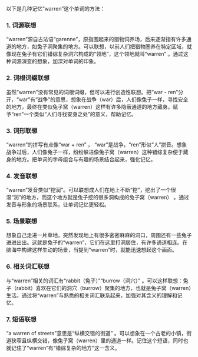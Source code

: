以下是几种记忆“warren”这个单词的方法：

### 1. 词源联想
“warren”源自古法语“garenne”，原指围起来的猎物饲养场，后来逐渐指有许多通道的地方，如兔子洞聚集的地方。可以联想，以前人们把猎物圈养在特定区域，就像现在兔子有它们错综复杂洞穴构成的“领地”，这个领地就叫“warren” 。通过这种词源演变的想象，加深对单词的印象。

### 2. 词根词缀联想
虽然“warren”没有常见的词根词缀，但可以进行创造性联想。把“war - ren”分开，“war”有“战争”的意思，想象在战争（war）后，人们像兔子一样，寻找安全的地方，最终在类似兔子窝（warren）这样有许多隐蔽通道的地方藏身。赋予“ren”一个类似“人们寻找安身之处”的意义，帮助记忆。

### 3. 词形联想
“warren”的拼写有点像“war + ren” ， “war”是战争，“ren”形似“人”拼音。想象战争过后，人们像兔子一样，纷纷躲进像兔子窝（warren）这种错综复杂便于藏身的地方。把单词的字母组合与有趣的场景结合起来，强化记忆。

### 4. 发音联想
“warren”发音类似“挖润”。可以联想成人们在地上不断“挖”，挖出了一个很湿“润”的地方，而这个地方就是兔子挖的很多洞构成的兔子窝（warren） 。通过发音与形象的场景联系，让单词记忆更轻松。

### 5. 场景联想
想象自己走进一片草地，突然发现地上有很多密密麻麻的洞口，周围还有一些兔子进进出出。这就是兔子的“warren”，它们在这里打洞居住，有许多通道相连。在脑海中构建这样生动的场景，当提到“warren”时，就能迅速想起这个画面。

### 6. 相关词汇联想
与“warren”相关的词汇有“rabbit（兔子）”“burrow（洞穴）” 。可以这样联想：兔子（rabbit）喜欢在它们的洞穴（burrow）聚集的地方，也就是兔子窝（warren）生活。通过将“warren”与熟悉的相关词汇联系起来，加强对其含义的理解和记忆。

### 7. 短语联想
“a warren of streets”意思是“纵横交错的街道” 。可以想象在一个古老的小镇，街道狭窄且纵横交错，像兔子窝（warren）里的通道一样。记住这个短语，同时也就记住了“warren”有“错综复杂的地方”这一含义。 